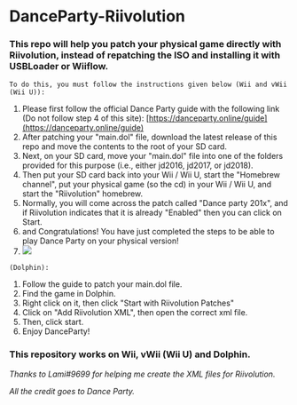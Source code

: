 # DanceParty-Riivolution

### This repo will help you patch your physical game directly with Riivolution, instead of repatching the ISO and installing it with USBLoader or Wiiflow.

``` To do this, you must follow the instructions given below (Wii and vWii (Wii U)): ```

1. Please first follow the official Dance Party guide with the following link (Do not follow step 4 of this site): [https://danceparty.online/guide](https://danceparty.online/guide)
2. After patching your "main.dol" file, download the latest release of this repo and move the contents to the root of your SD card.
3. Next, on your SD card, move your "main.dol" file into one of the folders provided for this purpose (i.e., either jd2016, jd2017, or jd2018).
4. Then put your SD card back into your Wii / Wii U, start the "Homebrew channel", put your physical game (so the cd) in your Wii / Wii U, and start the "Riivolution" homebrew.
5. Normally, you will come across the patch called "Dance party 201x", and if Riivolution indicates that it is already "Enabled" then you can click on Start.
6. and Congratulations! You have just completed the steps to be able to play Dance Party on your physical version! 
7. ![](https://cdn.discordapp.com/emojis/810951677238706207.gif)

``` (Dolphin): ```

1. Follow the guide to patch your main.dol file.
2. Find the game in Dolphin.
3. Right click on it, then click "Start with Riivolution Patches"
4. Click on "Add Riivolution XML", then open the correct xml file.
5. Then, click start.
6. Enjoy DanceParty!

### This repository works on Wii, vWii (Wii U) and Dolphin. 

*Thanks to Lami#9699 for helping me create the XML files for Riivolution.*

*All the credit goes to Dance Party.*
